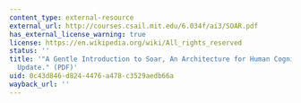 ```yaml
---
content_type: external-resource
external_url: http://courses.csail.mit.edu/6.034f/ai3/SOAR.pdf
has_external_license_warning: true
license: https://en.wikipedia.org/wiki/All_rights_reserved
status: ''
title: '"A Gentle Introduction to Soar, An Architecture for Human Cognition: 2006
  Update." (PDF)'
uid: 0c43d846-d824-4476-a478-c3529aedb66a
wayback_url: ''
---
```


